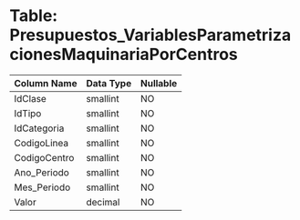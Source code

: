 # Table: Presupuestos_VariablesParametrizacionesMaquinariaPorCentros

| Column Name | Data Type | Nullable |
|-------------|-----------|----------|
| IdClase | smallint | NO |
| IdTipo | smallint | NO |
| IdCategoria | smallint | NO |
| CodigoLinea | smallint | NO |
| CodigoCentro | smallint | NO |
| Ano_Periodo | smallint | NO |
| Mes_Periodo | smallint | NO |
| Valor | decimal | NO |
